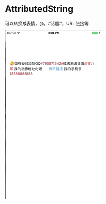 # AttributedString
可以转换成表情，@，#话题#，URL 链接等


![image](https://github.com/wangwenbo0455/AttributedString/blob/master/AttributedString/AttributedString/111.gif) 
